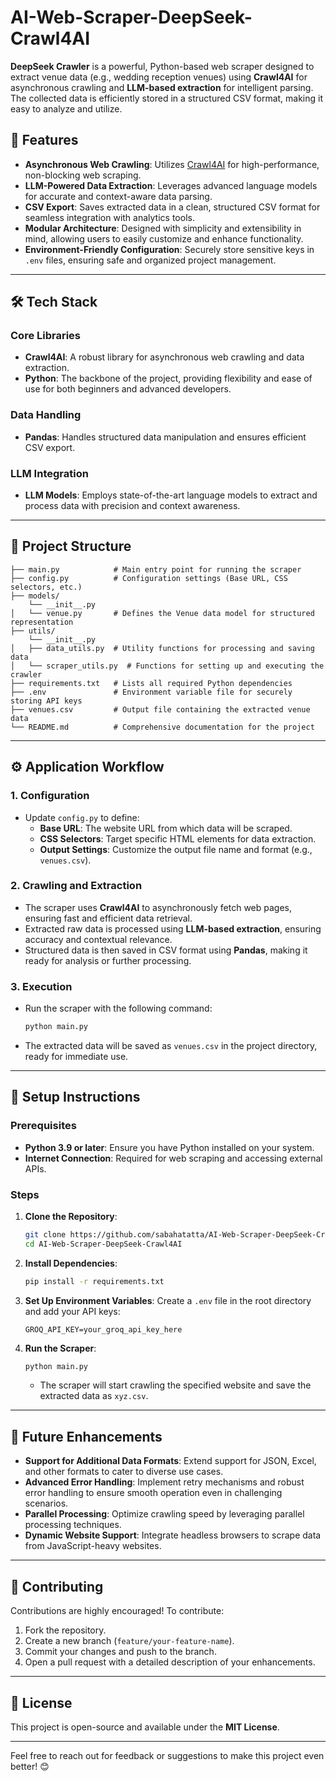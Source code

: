 # AI-Web-Scraper-DeepSeek-Crawl4AI

**DeepSeek Crawler** is a powerful, Python-based web scraper designed to extract venue data (e.g., wedding reception venues) using **Crawl4AI** for asynchronous crawling and **LLM-based extraction** for intelligent parsing. The collected data is efficiently stored in a structured CSV format, making it easy to analyze and utilize.

## 🌟 Features

- **Asynchronous Web Crawling**: Utilizes [Crawl4AI](https://pypi.org/project/Crawl4AI/) for high-performance, non-blocking web scraping.
- **LLM-Powered Data Extraction**: Leverages advanced language models for accurate and context-aware data parsing.
- **CSV Export**: Saves extracted data in a clean, structured CSV format for seamless integration with analytics tools.
- **Modular Architecture**: Designed with simplicity and extensibility in mind, allowing users to easily customize and enhance functionality.
- **Environment-Friendly Configuration**: Securely store sensitive keys in `.env` files, ensuring safe and organized project management.

---
## 🛠️ Tech Stack

### Core Libraries

- **Crawl4AI**: A robust library for asynchronous web crawling and data extraction.
- **Python**: The backbone of the project, providing flexibility and ease of use for both beginners and advanced developers.
### Data Handling
- **Pandas**: Handles structured data manipulation and ensures efficient CSV export.
### LLM Integration
- **LLM Models**: Employs state-of-the-art language models to extract and process data with precision and context awareness.

---
## 📂 Project Structure

```
├── main.py            # Main entry point for running the scraper
├── config.py          # Configuration settings (Base URL, CSS selectors, etc.)
├── models/
    └── __init__.py
│   └── venue.py       # Defines the Venue data model for structured representation
├── utils/
    └── __init__.py
│   ├── data_utils.py  # Utility functions for processing and saving data
│   └── scraper_utils.py  # Functions for setting up and executing the crawler
├── requirements.txt   # Lists all required Python dependencies
├── .env               # Environment variable file for securely storing API keys
├── venues.csv         # Output file containing the extracted venue data
└── README.md          # Comprehensive documentation for the project

```

---
## ⚙️ Application Workflow 

### 1. Configuration

- Update `config.py` to define:
  - **Base URL**: The website URL from which data will be scraped.
  - **CSS Selectors**: Target specific HTML elements for data extraction.
  - **Output Settings**: Customize the output file name and format (e.g., `venues.csv`).

### 2. Crawling and Extraction

- The scraper uses **Crawl4AI** to asynchronously fetch web pages, ensuring fast and efficient data retrieval.
- Extracted raw data is processed using **LLM-based extraction**, ensuring accuracy and contextual relevance.
- Structured data is then saved in CSV format using **Pandas**, making it ready for analysis or further processing.

### 3. Execution

- Run the scraper with the following command:
  ```bash
  python main.py
  ```
- The extracted data will be saved as `venues.csv` in the project directory, ready for immediate use.

---
## 🔧 Setup Instructions

### Prerequisites

- **Python 3.9 or later**: Ensure you have Python installed on your system.
- **Internet Connection**: Required for web scraping and accessing external APIs.

### Steps

1. **Clone the Repository**:
   ```bash
   git clone https://github.com/sabahatatta/AI-Web-Scraper-DeepSeek-Crawl4AI.git
   cd AI-Web-Scraper-DeepSeek-Crawl4AI
   ```
2. **Install Dependencies**:
   ```bash
   pip install -r requirements.txt
   ```
3. **Set Up Environment Variables**:
   Create a `.env` file in the root directory and add your API keys:
   ```env
   GROQ_API_KEY=your_groq_api_key_here
   ```
4. **Run the Scraper**:
   ```bash
   python main.py
   ```
   - The scraper will start crawling the specified website and save the extracted data as `xyz.csv`.

---
## 🚀 Future Enhancements

- **Support for Additional Data Formats**: Extend support for JSON, Excel, and other formats to cater to diverse use cases.
- **Advanced Error Handling**: Implement retry mechanisms and robust error handling to ensure smooth operation even in challenging scenarios.
- **Parallel Processing**: Optimize crawling speed by leveraging parallel processing techniques.
- **Dynamic Website Support**: Integrate headless browsers to scrape data from JavaScript-heavy websites.

---
## 🤝 Contributing

Contributions are highly encouraged! To contribute:

1. Fork the repository.
2. Create a new branch (`feature/your-feature-name`).
3. Commit your changes and push to the branch.
4. Open a pull request with a detailed description of your enhancements.

---
## 📜 License

This project is open-source and available under the **MIT License**.

---
Feel free to reach out for feedback or suggestions to make this project even better! 😊
```